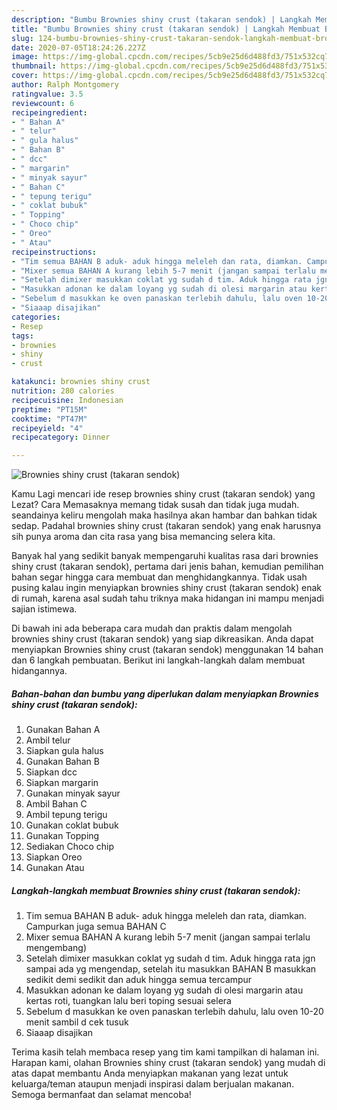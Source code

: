 ```yaml
---
description: "Bumbu Brownies shiny crust (takaran sendok) | Langkah Membuat Brownies shiny crust (takaran sendok) Yang Mudah Dan Praktis"
title: "Bumbu Brownies shiny crust (takaran sendok) | Langkah Membuat Brownies shiny crust (takaran sendok) Yang Mudah Dan Praktis"
slug: 124-bumbu-brownies-shiny-crust-takaran-sendok-langkah-membuat-brownies-shiny-crust-takaran-sendok-yang-mudah-dan-praktis
date: 2020-07-05T18:24:26.227Z
image: https://img-global.cpcdn.com/recipes/5cb9e25d6d488fd3/751x532cq70/brownies-shiny-crust-takaran-sendok-foto-resep-utama.jpg
thumbnail: https://img-global.cpcdn.com/recipes/5cb9e25d6d488fd3/751x532cq70/brownies-shiny-crust-takaran-sendok-foto-resep-utama.jpg
cover: https://img-global.cpcdn.com/recipes/5cb9e25d6d488fd3/751x532cq70/brownies-shiny-crust-takaran-sendok-foto-resep-utama.jpg
author: Ralph Montgomery
ratingvalue: 3.5
reviewcount: 6
recipeingredient:
- " Bahan A"
- " telur"
- " gula halus"
- " Bahan B"
- " dcc"
- " margarin"
- " minyak sayur"
- " Bahan C"
- " tepung terigu"
- " coklat bubuk"
- " Topping"
- " Choco chip"
- " Oreo"
- " Atau"
recipeinstructions:
- "Tim semua BAHAN B aduk- aduk hingga meleleh dan rata, diamkan. Campurkan juga semua BAHAN C"
- "Mixer semua BAHAN A kurang lebih 5-7 menit (jangan sampai terlalu mengembang)"
- "Setelah dimixer masukkan coklat yg sudah d tim. Aduk hingga rata jgn sampai ada yg mengendap, setelah itu masukkan BAHAN B masukkan sedikit demi sedikit dan aduk hingga semua tercampur"
- "Masukkan adonan ke dalam loyang yg sudah di olesi margarin atau kertas roti, tuangkan lalu beri toping sesuai selera"
- "Sebelum d masukkan ke oven panaskan terlebih dahulu, lalu oven 10-20 menit sambil d cek tusuk"
- "Siaaap disajikan"
categories:
- Resep
tags:
- brownies
- shiny
- crust

katakunci: brownies shiny crust 
nutrition: 280 calories
recipecuisine: Indonesian
preptime: "PT15M"
cooktime: "PT47M"
recipeyield: "4"
recipecategory: Dinner

---
```



![Brownies shiny crust (takaran sendok)](https://img-global.cpcdn.com/recipes/5cb9e25d6d488fd3/751x532cq70/brownies-shiny-crust-takaran-sendok-foto-resep-utama.jpg)

Kamu Lagi mencari ide resep brownies shiny crust (takaran sendok) yang Lezat? Cara Memasaknya memang tidak susah dan tidak juga mudah. seandainya keliru mengolah maka hasilnya akan hambar dan bahkan tidak sedap. Padahal brownies shiny crust (takaran sendok) yang enak harusnya sih punya aroma dan cita rasa yang bisa memancing selera kita.



Banyak hal yang sedikit banyak mempengaruhi kualitas rasa dari brownies shiny crust (takaran sendok), pertama dari jenis bahan, kemudian pemilihan bahan segar hingga cara membuat dan menghidangkannya. Tidak usah pusing kalau ingin menyiapkan brownies shiny crust (takaran sendok) enak di rumah, karena asal sudah tahu triknya maka hidangan ini mampu menjadi sajian istimewa.


Di bawah ini ada beberapa cara mudah dan praktis dalam mengolah brownies shiny crust (takaran sendok) yang siap dikreasikan. Anda dapat menyiapkan Brownies shiny crust (takaran sendok) menggunakan 14 bahan dan 6 langkah pembuatan. Berikut ini langkah-langkah dalam membuat hidangannya.

<!--inarticleads1-->

##### Bahan-bahan dan bumbu yang diperlukan dalam menyiapkan Brownies shiny crust (takaran sendok):

1. Gunakan  Bahan A
1. Ambil  telur
1. Siapkan  gula halus
1. Gunakan  Bahan B
1. Siapkan  dcc
1. Siapkan  margarin
1. Gunakan  minyak sayur
1. Ambil  Bahan C
1. Ambil  tepung terigu
1. Gunakan  coklat bubuk
1. Gunakan  Topping
1. Sediakan  Choco chip
1. Siapkan  Oreo
1. Gunakan  Atau




<!--inarticleads2-->

##### Langkah-langkah membuat Brownies shiny crust (takaran sendok):

1. Tim semua BAHAN B aduk- aduk hingga meleleh dan rata, diamkan. Campurkan juga semua BAHAN C
1. Mixer semua BAHAN A kurang lebih 5-7 menit (jangan sampai terlalu mengembang)
1. Setelah dimixer masukkan coklat yg sudah d tim. Aduk hingga rata jgn sampai ada yg mengendap, setelah itu masukkan BAHAN B masukkan sedikit demi sedikit dan aduk hingga semua tercampur
1. Masukkan adonan ke dalam loyang yg sudah di olesi margarin atau kertas roti, tuangkan lalu beri toping sesuai selera
1. Sebelum d masukkan ke oven panaskan terlebih dahulu, lalu oven 10-20 menit sambil d cek tusuk
1. Siaaap disajikan




Terima kasih telah membaca resep yang tim kami tampilkan di halaman ini. Harapan kami, olahan Brownies shiny crust (takaran sendok) yang mudah di atas dapat membantu Anda menyiapkan makanan yang lezat untuk keluarga/teman ataupun menjadi inspirasi dalam berjualan makanan. Semoga bermanfaat dan selamat mencoba!
